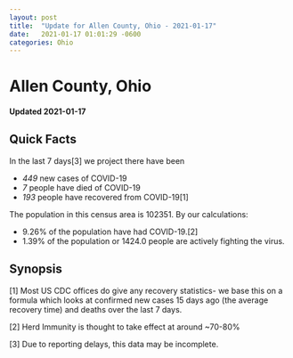 ```yaml
---
layout: post
title:  "Update for Allen County, Ohio - 2021-01-17"
date:   2021-01-17 01:01:29 -0600
categories: Ohio
---
```


# Allen County, Ohio
#### Updated 2021-01-17

## Quick Facts

In the last 7 days[3] we project there have been
- *449* new cases of COVID-19
- *7* people have died of COVID-19
- *193* people have recovered from COVID-19[1]

The population in this census area is 102351. By our calculations:
- 9.26% of the population have had COVID-19.[2]
- 1.39% of the population or 1424.0 people are actively fighting the virus.

## Synopsis




[1] Most US CDC offices do give any recovery statistics- we base this on a formula which looks at confirmed new cases
15 days ago (the average recovery time) and deaths over the last 7 days.

[2] Herd Immunity is thought to take effect at around ~70-80%

[3] Due to reporting delays, this data may be incomplete.
 
    